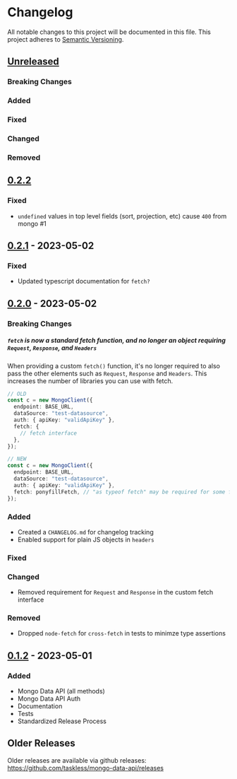 # Changelog

All notable changes to this project will be documented in this file. This project adheres to [Semantic Versioning](https://semver.org/spec/v2.0.0.html).

## [Unreleased]

### Breaking Changes

### Added

### Fixed

### Changed

### Removed

## [0.2.2]

### Fixed

- `undefined` values in top level fields (sort, projection, etc) cause `400` from mongo #1

## [0.2.1] - 2023-05-02

### Fixed

- Updated typescript documentation for `fetch?`

## [0.2.0] - 2023-05-02

### Breaking Changes

##### `fetch` is now a standard fetch function, and no longer an object requiring `Request`, `Response`, and `Headers`

When providing a custom `fetch()` function, it's no longer required to also pass the other elements such as `Request`, `Response` and `Headers`. This increases the number of libraries you can use with fetch.

```ts
// OLD
const c = new MongoClient({
  endpoint: BASE_URL,
  dataSource: "test-datasource",
  auth: { apiKey: "validApiKey" },
  fetch: {
    // fetch interface
  },
});

// NEW
const c = new MongoClient({
  endpoint: BASE_URL,
  dataSource: "test-datasource",
  auth: { apiKey: "validApiKey" },
  fetch: ponyfillFetch, // "as typeof fetch" may be required for some fetch libraries
});
```

### Added

- Created a `CHANGELOG.md` for changelog tracking
- Enabled support for plain JS objects in `headers`

### Fixed

### Changed

- Removed requirement for `Request` and `Response` in the custom fetch interface

### Removed

- Dropped `node-fetch` for `cross-fetch` in tests to minimze type assertions

## [0.1.2] - 2023-05-01

### Added

- Mongo Data API (all methods)
- Mongo Data API Auth
- Documentation
- Tests
- Standardized Release Process

## Older Releases

Older releases are available via github releases: https://github.com/taskless/mongo-data-api/releases

<!-- Releases -->

[unreleased]: https://github.com/taskless/mongo-data-api/compare/0.2.2...HEAD
[0.2.2]: https://github.com/taskless/mongo-data-api/compare/0.2.1...0.2.2
[0.2.1]: https://github.com/taskless/mongo-data-api/compare/0.2.0...0.2.1
[0.2.0]: https://github.com/taskless/mongo-data-api/compare/0.1.2...0.2.0
[0.1.2]: https://github.com/taskless/mongo-data-api/compare/320744af834ca94e450e2a129283e5c7500b763d...0.1.2

<!--
Template:

### Breaking Changes
### Added
### Fixed
### Changed
### Removed
-->
